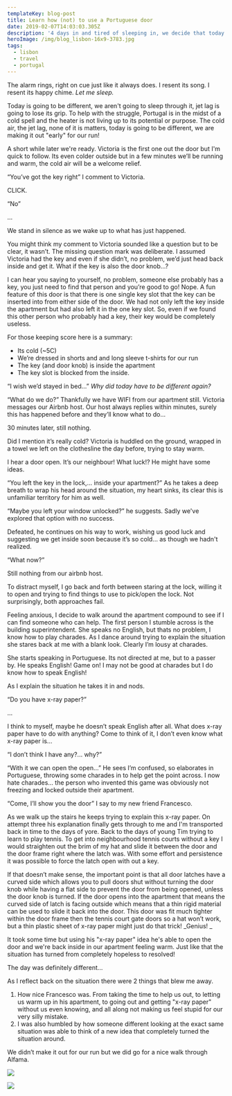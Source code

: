 ```yaml
---
templateKey: blog-post
title: Learn how (not) to use a Portuguese door
date: 2019-02-07T14:03:03.305Z
description: '4 days in and tired of sleeping in, we decide that today will be different.'
heroImage: /img/blog_lisbon-16x9-3783.jpg
tags:
  - lisbon
  - travel
  - portugal
---
```



The alarm rings, right on cue just like it always does. I resent its song. I resent its happy chime. _Let me sleep._

Today is going to be different, we aren't going to sleep through it, jet lag is going to lose its grip. To help with the struggle, Portugal is in the midst of a cold spell and the heater is not living up to its potential or purpose. The cold air, the jet lag, none of it is matters, today is going to be different, we are making it out "early" for our run! 

A short while later we're ready. Victoria is the first one out the door but I'm quick to follow. Its even colder outside but in a few minutes we’ll be running and warm, the cold air will be a welcome relief.

“You’ve got the key right” I comment to Victoria. 

CLICK. 

“No”

…

We stand in silence as we wake up to what has just happened. 

You might think my comment to Victoria sounded like a question but to be clear, it wasn’t. The missing question mark was deliberate. I assumed Victoria had the key and even if she didn’t, no problem, we’d just head back inside and get it. What if the key is also the door knob…?

I can hear you saying to yourself, no problem, someone else probably has a key, you just need to find that person and you’re good to go! Nope. A fun feature of this door is that there is one single key slot that the key can be inserted into from either side of the door. We had not only left the key inside the apartment but had also left it in the one key slot. So, even if we found this other person who probably had a key, their key would be completely useless.

For those keeping score here is a summary:

* Its cold (~5C)
* We’re dressed in shorts and and long sleeve t-shirts for our run
* The key (and door knob) is inside the apartment
* The key slot is blocked from the inside.

“I wish we’d stayed in bed…” _Why did today have to be different again?_

“What do we do?” Thankfully we have WIFI from our apartment still. Victoria messages our Airbnb host. Our host always replies within minutes, surely this has happened before and they’ll know what to do… 

30 minutes later, still nothing.

Did I mention it’s really cold? Victoria is huddled on the ground, wrapped in a towel we left on the clothesline the day before, trying to stay warm.

I hear a door open. It’s our neighbour! What luck!? He might have some ideas. 

“You left the key in the lock,... inside your apartment?” As he takes a deep breath to wrap his head around the situation, my heart sinks, its clear this is unfamiliar territory for him as well.

“Maybe you left your window unlocked?” he suggests. Sadly we've explored that option with no success.

Defeated, he continues on his way to work, wishing us good luck and suggesting we get inside soon because it’s so cold… as though we hadn't realized.

“What now?”

Still nothing from our airbnb host.

To distract myself, I go back and forth between staring at the lock, willing it to open and trying to find things to use to pick/open the lock. Not surprisingly, both approaches fail.

Feeling anxious, I decide to walk around the apartment compound to see if I can find someone who can help. The first person I stumble across is the building superintendent. She speaks no English, but thats no problem, I know how to play charades. As I dance around trying to explain the situation she stares back at me with a blank look. Clearly I’m lousy at charades. 

She starts speaking in Portuguese. Its not directed at me, but to a passer by. He speaks English! Game on! I may not be good at charades but I do know how to speak English! 

As I explain the situation he takes it in and nods. 

“Do you have x-ray paper?”

…

I think to myself, maybe he doesn’t speak English after all. What does x-ray paper have to do with anything? Come to think of it, I don’t even know what x-ray paper is… 

“I don’t think I have any?... why?”

“With it we can open the open…” He sees I’m confused, so elaborates in Portuguese, throwing some charades in to help get the point across. I now hate charades… the person who invented this game was obviously not freezing and locked outside their apartment.

“Come, I’ll show you the door” I say to my new friend Francesco.

As we walk up the stairs he keeps trying to explain this x-ray paper. On attempt three his explanation finally gets through to me and I'm transported back in time to the days of yore. Back to the days of young Tim trying to learn to play tennis. To get into neighbourhood tennis courts without a key I would straighten out the brim of my hat and slide it between the door and the door frame right where the latch was. With some effort and persistence it was possible to force the latch open with out a key. 

If that doesn’t make sense, the important point is that all door latches have a curved side which allows you to pull doors shut without turning the door knob while having a flat side to prevent the door from being opened, unless the door knob is turned. If the door opens into the apartment that means the curved side of latch is facing outside which means that a thin rigid material can be used to slide it back into the door. This door was fit much tighter within the door frame then the tennis court gate doors so a hat won’t work, but a thin plastic sheet of x-ray paper might just do that trick! _Genius! _

It took some time but using his "x-ray paper" idea he's able to open the door and we're back inside in our apartment feeling warm. Just like that the situation has turned from completely hopeless to resolved! 

The day was definitely different…

As I reflect back on the situation there were 2 things that blew me away.

1. How nice Francesco was. From taking the time to help us out, to letting us warm up in his apartment, to going out and getting "x-ray paper" without us even knowing, and all along not making us feel stupid for our very silly mistake. 
2. I was also humbled by how someone different looking at the exact same situation was able to think of a new idea that completely turned the situation around.

We didn’t make it out for our run but we did go for a nice walk through Alfama.

![](/img/blog_lisbon-16x9-5665.jpg)

![](/img/blog_lisbon-16x9-5666.jpg)
